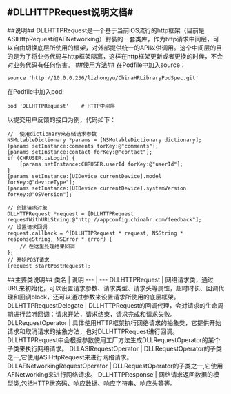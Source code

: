 #DLLHTTPRequest说明文档#
------------

##说明##
DLLHTTPRequest是一个基于当前iOS流行的http框架（目前是ASIHttpRequest和AFNetworking）封装的一套类库，作为http请求中间层，可以自由切换底层所使用的框架，对外部提供统一的API以供调用。这个中间层的目的是为了将业务代码与http框架隔离，这样在http框架更新或者更换的时候，不会对业务代码有任何伤害。
##使用方法##
在Podfile中加入source：

```
source 'http://10.0.0.236/lizhongyu/ChinaHRLibraryPodSpec.git'
```
在Podfile中加入pod:

```
pod 'DLLHTTPRequest'    # HTTP中间层
```

以提交用户反馈的接口为例，代码如下：

```
//	使用dictionary来存储请求参数       NSMutableDictionary *params = [NSMutableDictionary dictionary]; 
[params setInstance:comments forKey:@"comments"];[params setInstance:contact forKey:@"contact"];
if (CHRUSER.isLogin) {	[params setInstance:CHRUSER.userId forKey:@"userId"]; 
}[params setInstance:[UIDevice currentDevice].model forKey:@"deviceType"]; 
[params setInstance:[UIDevice currentDevice].systemVersion forKey:@"OSVersion"];

// 创建请求对象
DLLHTTPRequest *request = [DLLHTTPRequest requestWithURLString:@"http://appconfig.chinahr.com/feedback"];
// 设置请求回调
request.callback = ^(DLLHTTPRequest * request, NSString * responseString, NSError * error) {
	// 在这里处理结果回调
};
// 开始POST请求
[request startPostRequest];
```
##主要类说明##
类名 | 说明
--- | ---
DLLHTTPRequest | 网络请求类，通过URL来初始化，可以设置请求参数、请求类型、请求头等属性，超时时长、回调代理和回调block，还可以通过参数来设置请求所使用的底层框架。
DLLHTTPRequestDelegate | DLLHTTPRequest的回调代理，会对请求的生命周期进行监听回调：请求开始，请求结束，请求完成和请求失败。
DLLRequestOperator | 具体使用HTTP框架执行网络请求的抽象类，它提供开始请求和取消请求的抽象方法，也对DLLHTTPRequest进行回调。 DLLHTTPRequest中会根据参数使用工厂方法生成DLLRequestOperator的某个子类来执行网络请求。
DLLASIRequestOperator | DLLRequestOperator的子类之一,它使用ASIHttpRequest来进行网络请求。
DLLAFNetworkingRequestOperator | DLLRequestOperator的子类之一,它使用AFNetworking来进行网络请求。
DLLHTTPResponse | 网络请求返回数据的模型类,包括HTTP状态码、响应数据、响应字符串、响应头等等。

